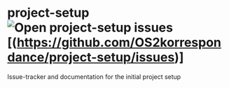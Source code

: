 # project-setup ![Open project-setup issues](https://img.shields.io/github/issues-raw/OS2korrespondance/project-setup)[(https://github.com/OS2korrespondance/project-setup/issues)]

Issue-tracker and documentation for the initial project setup
